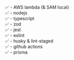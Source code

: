 ✅ - AWS lambda (& SAM local)  
✅ - nodejs  
✅ - typescript  
✅ - zod  
✅ - jest  
✅ - eslint  
✅ - husky & lint-staged  
✅ - github actions  
✅ - prisma  
